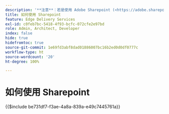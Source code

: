 ```yaml
---
description: '**注意**：若是使用 Adobe Sharepoint (<https://adobe.sharepoint.com&gt;) 的專案，請在此處繼續。'
title: 如何使用 Sharepoint
feature: Edge Delivery Services
exl-id: c0feb7bc-5418-4f93-bcfc-072cfe2e97bd
role: Admin, Architect, Developer
index: false
hide: true
hidefromtoc: true
source-git-commit: 1e69fd3abf8dad01886007bc16b2ed0d0df0777c
workflow-type: ht
source-wordcount: '20'
ht-degree: 100%

---
```


# 如何使用 Sharepoint

{{$include be731df7-f3ae-4a8a-839a-e49c7445761a}}

